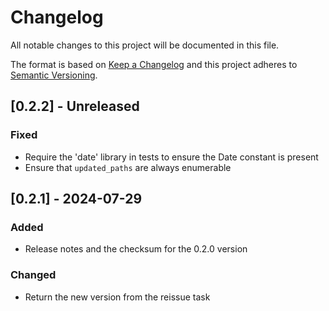 # Changelog

All notable changes to this project will be documented in this file.

The format is based on [Keep a Changelog](http://keepachangelog.com/)
and this project adheres to [Semantic Versioning](http://semver.org/).

## [0.2.2] - Unreleased

### Fixed

- Require the 'date' library in tests to ensure the Date constant is present
- Ensure that `updated_paths` are always enumerable

## [0.2.1] - 2024-07-29

### Added

- Release notes and the checksum for the 0.2.0 version

### Changed

- Return the new version from the reissue task
